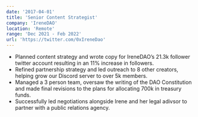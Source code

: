 ```yaml
---
date: '2017-04-01'
title: 'Senior Content Strategist'
company: 'IreneDAO'
location: 'Remote'
range: 'Dec 2021 - Feb 2022'
url: 'https://twitter.com/0xIreneDao'
---
```


- Planned content strategy and wrote copy for IreneDAO’s 21.3k follower twitter account resulting in an 11% increase in followers.
- Refined partnership strategy and led outreach to 8 other creators, helping grow our Discord server to over 5k members.
- Managed a 3 person team, oversaw the writing of the DAO Constitution and made final revisions to the plans for allocating 700k in treasury funds.
- Successfully led negotiations alongside Irene and her legal adivsor to partner with a public relations agency.
